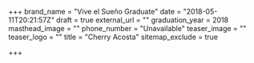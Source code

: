 +++
brand_name = "Vive el Sueño Graduate"
date = "2018-05-11T20:21:57Z"
draft = true
external_url = ""
graduation_year = 2018
masthead_image = ""
phone_number = "Unavailable"
teaser_image = ""
teaser_logo = ""
title = "Cherry Acosta"
sitemap_exclude = true

+++
